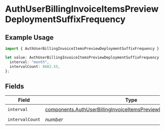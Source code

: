 # AuthUserBillingInvoiceItemsPreviewDeploymentSuffixFrequency

## Example Usage

```typescript
import { AuthUserBillingInvoiceItemsPreviewDeploymentSuffixFrequency } from "@vercel/sdk/models/components";

let value: AuthUserBillingInvoiceItemsPreviewDeploymentSuffixFrequency = {
  interval: "month",
  intervalCount: 8682.55,
};
```

## Fields

| Field                                                                                                                                                          | Type                                                                                                                                                           | Required                                                                                                                                                       | Description                                                                                                                                                    |
| -------------------------------------------------------------------------------------------------------------------------------------------------------------- | -------------------------------------------------------------------------------------------------------------------------------------------------------------- | -------------------------------------------------------------------------------------------------------------------------------------------------------------- | -------------------------------------------------------------------------------------------------------------------------------------------------------------- |
| `interval`                                                                                                                                                     | [components.AuthUserBillingInvoiceItemsPreviewDeploymentSuffixInterval](../../models/components/authuserbillinginvoiceitemspreviewdeploymentsuffixinterval.md) | :heavy_check_mark:                                                                                                                                             | N/A                                                                                                                                                            |
| `intervalCount`                                                                                                                                                | *number*                                                                                                                                                       | :heavy_check_mark:                                                                                                                                             | N/A                                                                                                                                                            |